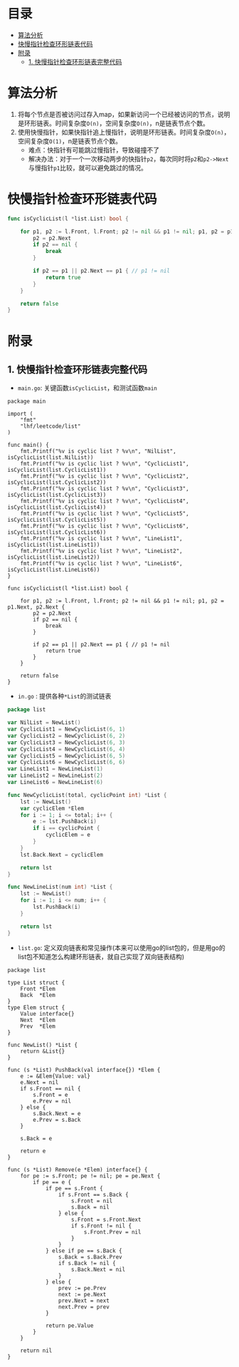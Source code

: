 # 目录
- [算法分析](#算法分析)
- [快慢指针检查环形链表代码](#快慢指针检查环形链表代码)
- [附录](#附录)
    - [1. 快慢指针检查环形链表完整代码](##1.-快慢指针检查环形链表完整代码)
# 算法分析
1. 将每个节点是否被访问过存入map，如果新访问一个已经被访问的节点，说明是环形链表。时间复杂度`O(n)`，空间复杂度`O(n)`，n是链表节点个数。
2. 使用快慢指针，如果快指针追上慢指针，说明是环形链表。时间复杂度`O(n)`，空间复杂度`O(1)`，n是链表节点个数。
    - 难点：快指针有可能跳过慢指针，导致碰撞不了
    - 解决办法：对于一个一次移动两步的快指针`p2`，每次同时将`p2`和`p2->Next`与慢指针`p1`比较，就可以避免跳过的情况。

# 快慢指针检查环形链表代码
```go
func isCyclicList(l *list.List) bool {

	for p1, p2 := l.Front, l.Front; p2 != nil && p1 != nil; p1, p2 = p1.Next, p2.Next {
		p2 = p2.Next
		if p2 == nil {
			break
		}

		if p2 == p1 || p2.Next == p1 { // p1 != nil
			return true
		}
	}

	return false
}
```

# 附录
## 1. 快慢指针检查环形链表完整代码
- `main.go`: 关键函数`isCyclicList`，和测试函数`main`
```
package main

import (
	"fmt"
	"lhf/leetcode/list"
)

func main() {
	fmt.Printf("%v is cyclic list ? %v\n", "NilList", isCyclicList(list.NilList))
	fmt.Printf("%v is cyclic list ? %v\n", "CyclicList1", isCyclicList(list.CyclicList1))
	fmt.Printf("%v is cyclic list ? %v\n", "CyclicList2", isCyclicList(list.CyclicList2))
	fmt.Printf("%v is cyclic list ? %v\n", "CyclicList3", isCyclicList(list.CyclicList3))
	fmt.Printf("%v is cyclic list ? %v\n", "CyclicList4", isCyclicList(list.CyclicList4))
	fmt.Printf("%v is cyclic list ? %v\n", "CyclicList5", isCyclicList(list.CyclicList5))
	fmt.Printf("%v is cyclic list ? %v\n", "CyclicList6", isCyclicList(list.CyclicList6))
	fmt.Printf("%v is cyclic list ? %v\n", "LineList1", isCyclicList(list.LineList1))
	fmt.Printf("%v is cyclic list ? %v\n", "LineList2", isCyclicList(list.LineList2))
	fmt.Printf("%v is cyclic list ? %v\n", "LineList6", isCyclicList(list.LineList6))
}

func isCyclicList(l *list.List) bool {

	for p1, p2 := l.Front, l.Front; p2 != nil && p1 != nil; p1, p2 = p1.Next, p2.Next {
		p2 = p2.Next
		if p2 == nil {
			break
		}

		if p2 == p1 || p2.Next == p1 { // p1 != nil
			return true
		}
	}

	return false
}

```

- `in.go` : 提供各种`*List`的测试链表
```go
package list

var NilList = NewList()
var CyclicList1 = NewCyclicList(6, 1)
var CyclicList2 = NewCyclicList(6, 2)
var CyclicList3 = NewCyclicList(6, 3)
var CyclicList4 = NewCyclicList(6, 4)
var CyclicList5 = NewCyclicList(6, 5)
var CyclicList6 = NewCyclicList(6, 6)
var LineList1 = NewLineList(1)
var LineList2 = NewLineList(2)
var LineList6 = NewLineList(6)

func NewCyclicList(total, cyclicPoint int) *List {
	lst := NewList()
	var cyclicElem *Elem
	for i := 1; i <= total; i++ {
		e := lst.PushBack(i)
		if i == cyclicPoint {
			cyclicElem = e
		}
	}
	lst.Back.Next = cyclicElem

	return lst
}

func NewLineList(num int) *List {
	lst := NewList()
	for i := 1; i <= num; i++ {
		lst.PushBack(i)
	}

	return lst
}

```
- `list.go`: 定义双向链表和常见操作(本来可以使用go的list包的，但是用go的list包不知道怎么构建环形链表，就自己实现了双向链表结构)
```
package list

type List struct {
	Front *Elem
	Back  *Elem
}
type Elem struct {
	Value interface{}
	Next  *Elem
	Prev  *Elem
}

func NewList() *List {
	return &List{}
}

func (s *List) PushBack(val interface{}) *Elem {
	e := &Elem{Value: val}
	e.Next = nil
	if s.Front == nil {
		s.Front = e
		e.Prev = nil
	} else {
		s.Back.Next = e
		e.Prev = s.Back
	}

	s.Back = e

	return e
}

func (s *List) Remove(e *Elem) interface{} {
	for pe := s.Front; pe != nil; pe = pe.Next {
		if pe == e {
			if pe == s.Front {
				if s.Front == s.Back {
					s.Front = nil
					s.Back = nil
				} else {
					s.Front = s.Front.Next
					if s.Front != nil {
						s.Front.Prev = nil
					}
				}
			} else if pe == s.Back {
				s.Back = s.Back.Prev
				if s.Back != nil {
					s.Back.Next = nil
				}
			} else {
				prev := pe.Prev
				next := pe.Next
				prev.Next = next
				next.Prev = prev
			}

			return pe.Value
		}
	}

	return nil
}

```